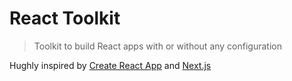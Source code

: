 # React Toolkit
> Toolkit to build React apps with or without any configuration

Hughly inspired by [Create React App](https://github.com/facebook/create-react-app) and [Next.js](https://github.com/zeit/next.js/)